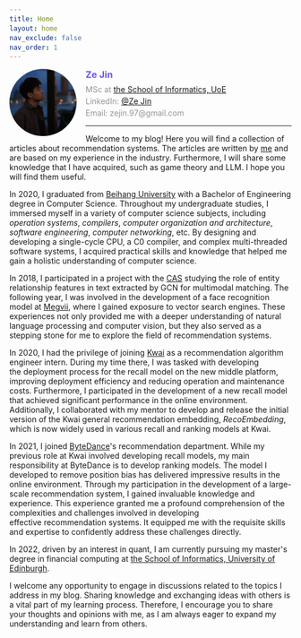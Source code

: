 ```yaml
---
title: Home
layout: home
nav_exclude: false
nav_order: 1
---
```


<div class="staffer">
   <a> 
    <img style="float: left; border-radius: 50%; height: 120px; margin-right: 1rem;" class="staffer-image" src="./assets/images/ze-jin.jpg" alt=""> 
   </a>
   <div>
      <h3 style="margin: 0.5rem; color: #7253ed" class="staffer-name"> 
        Ze Jin
      </h3>
      <p style="color: #959396; margin: 0.25rem" class="staffer-meta">MSc at <a href="https://www.ed.ac.uk/informatics">the School of Informatics, UoE</a></p>
      <p style="color: #959396; margin: 0.25rem" class="staffer-meta">LinkedIn: <a href="https://www.linkedin.com/in/ze-jin-7219531b2/">@Ze Jin</a></p>
      <p style="color: #959396; margin: 0.25rem" class="staffer-meta">Email: zejin.97@gmail.com</p>
      <hr/>
   </div>
</div>

Welcome to my blog! Here you will find a collection of articles about recommendation systems. The articles are written by [me](https://www.linkedin.com/in/ze-jin-7219531b2/) and are based on my experience in the industry. Furthermore, I will share some knowledge that I have acquired, such as game theory and LLM. I hope you will find them useful.

In 2020, I graduated from [Beihang University](https://ev.buaa.edu.cn/) with a Bachelor of Engineering degree in Computer Science. Throughout my undergraduate studies, I immersed myself in a variety of computer science subjects, including *operation systems*, *compilers*, *computer organization and architecture*, *software engineering*, *computer networking*, etc. By designing and developing a single-cycle CPU, a C0 compiler, and complex multi-threaded software systems, I acquired practical skills and knowledge that helped me gain a holistic understanding of computer science.

In 2018, I participated in a project with the [CAS](https://english.cas.cn/) studying the role of entity relationship features in text extracted by GCN for multimodal matching. The following year, I was involved in the development of a face recognition model at [Megvii](https://en.megvii.com/), where I gained exposure to vector search engines. These experiences not only provided me with a deeper understanding of natural language processing and computer vision, but they also served as a stepping stone for me to explore the field of recommendation systems.

In 2020, I had the privilege of joining [Kwai](https://www.kwai.com/) as a recommendation algorithm engineer intern. During my time there, I was tasked with developing the deployment process for the recall model on the new middle platform, improving deployment efficiency and reducing operation and maintenance costs.  Furthermore, I participated in the development of a new recall model that achieved significant performance in the online environment. Additionally, I collaborated with my mentor to develop and release the initial version of the Kwai general recommendation embedding, *RecoEmbedding*, which is now widely used in various recall and ranking models at Kwai.

In 2021, I joined [ByteDance](https://www.bytedance.com/en/)'s recommendation department. While my previous role at Kwai involved developing recall models, my main responsibility at ByteDance is to develop ranking models. The model I developed to remove position bias has delivered impressive results in the online environment. Through my participation in the development of a large-scale recommendation system, I gained invaluable knowledge and experience. This experience granted me a profound comprehension of the complexities and challenges involved in developing effective recommendation systems. It equipped me with the requisite skills and expertise to confidently address these challenges directly.

In 2022, driven by an interest in quant, I am currently pursuing my master's degree in financial computing at [the School of Informatics, University of Edinburgh](https://www.ed.ac.uk/informatics).

I welcome any opportunity to engage in discussions related to the topics I address in my blog. Sharing knowledge and exchanging ideas with others is a vital part of my learning process. Therefore, I encourage you to share your thoughts and opinions with me, as I am always eager to expand my understanding and learn from others.
